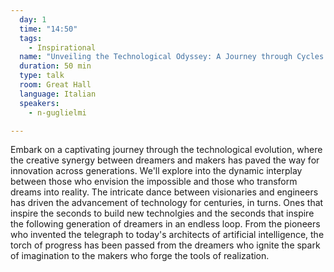 ```yaml
---
  day: 1
  time: "14:50"
  tags:
    - Inspirational
  name: "Unveiling the Technological Odyssey: A Journey through Cycles of Dreamers and Makers"
  duration: 50 min
  type: talk
  room: Great Hall
  language: Italian
  speakers:
    - n-guglielmi

---
```

Embark on a captivating journey through the technological evolution, where the creative synergy between dreamers and makers has paved the way for innovation across generations. We'll explore into the dynamic interplay between those who envision the impossible and those who transform dreams into reality. The intricate dance between visionaries and engineers has driven the advancement of technology for centuries, in turns. Ones that inspire the seconds to build new technolgies and the seconds that inspire the following generation of dreamers in an endless loop. From the pioneers who invented the telegraph to today's architects of artificial intelligence, the torch of progress has been passed from the dreamers who ignite the spark of imagination to the makers who forge the tools of realization.
  